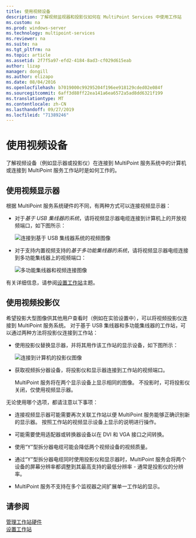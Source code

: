 ```yaml
---
title: 使用视频设备
description: 了解视频监视器和投影仪如何在 MultiPoint Services 中使用工作站
ms.custom: na
ms.prod: windows-server
ms.technology: multipoint-services
ms.reviewer: na
ms.suite: na
ms.tgt_pltfrm: na
ms.topic: article
ms.assetid: 2f7f5a97-efd2-4184-8ad3-cf029d615eab
author: lizap
manager: dongill
ms.author: elizapo
ms.date: 08/04/2016
ms.openlocfilehash: b7019000c99295204f196ee918129cded02e084f
ms.sourcegitcommit: 6aff3d88ff22ea141a6ea6572a5ad8dd6321f199
ms.translationtype: MT
ms.contentlocale: zh-CN
ms.lasthandoff: 09/27/2019
ms.locfileid: "71389246"
---
```

# <a name="work-with-video-devices"></a>使用视频设备
了解视频设备（例如显示器或投影仪）在连接到 MultiPoint 服务系统中的计算机或连接到 MultiPoint 服务工作站时是如何工作的。  
  
## <a name="working-with-video-monitors"></a>使用视频显示器  
根据 MultiPoint 服务系统硬件的不同，有两种方式可以连接视频显示器：  
  
-   对于*基于 USB 集线器的系统*，请将视频显示器电缆连接到计算机上的开放视频端口，如下图所示：  
  
    ![连接到基于 USB 集线器系统的视频图像](./media/WMSVideoConnection.gif)  
  
-   对于支持内置视频支持的*基于多功能集线器的系统*，请将视频显示器电缆连接到多功能集线器上的视频端口：  
  
    ![多功能集线器和视频连接图像](./media/WMSMultifunctionHubVideoConnection.gif)  
  
有关详细信息，请参阅[设置工作站](Set-Up-a-Station.md)主题。  
  
## <a name="working-with-video-projectors"></a>使用视频投影仪  
希望投影大型图像供其他用户查看时（例如在实验设置中），可以将视频投影仪连接到 MultiPoint 服务系统。 对于基于 USB 集线器和多功能集线器的工作站，可以通过两种方法将投影仪连接到工作站：  
  
-   使用投影仪替换显示器，并将其用作该工作站的显示设备，如下图所示：  
  
    ![连接到计算机的投影仪图像](./media/WMSVideoProjectorConnection.gif)  
  
-   获取视频拆分器设备，将投影仪和显示器连接到工作站的视频端口。  
  
    MultiPoint 服务将在两个显示设备上显示相同的图像。 不投影时，可将投影仪关闭，仅使用视频显示器。  
  
无论使用哪个选项，都请注意以下事项：  
  
-   连接视频显示器可能需要再次关联工作站以便 MultiPoint 服务能够正确识别新的显示器。 按照工作站的视频显示设备上显示的说明进行操作。  
  
-   可能需要使用适配器或转换器设备以在 DVI 和 VGA 接口之间转换。  
  
-   使用“Y”型拆分器电缆可能会降低两个视频设备的视频质量。  
  
-   通过“Y”型拆分器电缆同时使用投影仪和显示器时，MultiPoint 服务会将两个设备的屏幕分辨率都调整到其最高支持的最低分辨率 - 通常是投影仪的分辨率。  
  
-   MultiPoint 服务不支持在多个监视器之间扩展单一工作站的显示。  
  
## <a name="see-also"></a>请参阅  
[管理工作站硬件](Manage-Station-Hardware.md)  
[设置工作站](Set-Up-a-Station.md) 